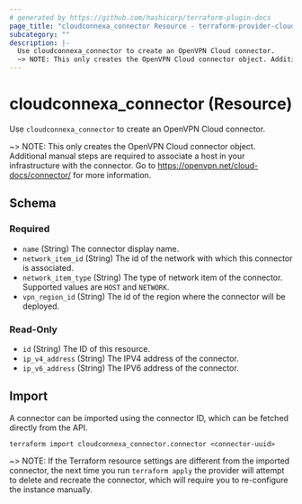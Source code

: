 ```yaml
---
# generated by https://github.com/hashicorp/terraform-plugin-docs
page_title: "cloudconnexa_connector Resource - terraform-provider-cloudconnexa"
subcategory: ""
description: |-
  Use cloudconnexa_connector to create an OpenVPN Cloud connector.
  ~> NOTE: This only creates the OpenVPN Cloud connector object. Additional manual steps are required to associate a host in your infrastructure with the connector. Go to https://openvpn.net/cloud-docs/connector/ for more information.
---
```


# cloudconnexa_connector (Resource)

Use `cloudconnexa_connector` to create an OpenVPN Cloud connector.

~> NOTE: This only creates the OpenVPN Cloud connector object. Additional manual steps are required to associate a host in your infrastructure with the connector. Go to https://openvpn.net/cloud-docs/connector/ for more information.



<!-- schema generated by tfplugindocs -->
## Schema

### Required

- `name` (String) The connector display name.
- `network_item_id` (String) The id of the network with which this connector is associated.
- `network_item_type` (String) The type of network item of the connector. Supported values are `HOST` and `NETWORK`.
- `vpn_region_id` (String) The id of the region where the connector will be deployed.

### Read-Only

- `id` (String) The ID of this resource.
- `ip_v4_address` (String) The IPV4 address of the connector.
- `ip_v6_address` (String) The IPV6 address of the connector.

## Import

A connector can be imported using the connector ID, which can be fetched directly from the API.

```
terraform import cloudconnexa_connector.connector <connector-uuid>
```

~> NOTE: If the Terraform resource settings are different from the imported connector, the next time you run `terraform apply` the provider will attempt to delete and recreate the connector, which will require you to re-configure the instance manually.